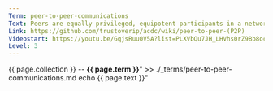 ```yaml
---
Term: peer-to-peer-communications
Text: Peers are equally privileged, equipotent participants in a network
Link: https://github.com/trustoverip/acdc/wiki/peer-to-peer-(P2P)
Videostart: https://youtu.be/GqjsRuu0V5A?list=PLXVbQu7JH_LHVhs0rZ9Bb8ocyKlPljkaG&t=06m13s
Level: 3
---
```


{{ page.collection }} -- **{{ page.term }}**" >> ./_terms/peer-to-peer-communications.md
    echo  {{ page.text }}"
